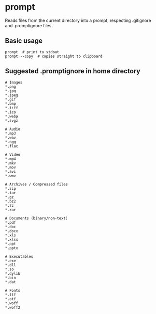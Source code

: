 # prompt

Reads files from the current directory into a prompt, respecting .gitignore and .promptignore files.

## Basic usage

```
prompt  # print to stdout
prompt --copy  # copies straight to clipboard
```

## Suggested .promptignore in home directory

```
# Images
*.png
*.jpg
*.jpeg
*.gif
*.bmp
*.tiff
*.ico
*.webp
*.svgz

# Audio
*.mp3
*.wav
*.ogg
*.flac

# Video
*.mp4
*.mkv
*.mov
*.avi
*.wmv

# Archives / Compressed files
*.zip
*.tar
*.gz
*.bz2
*.7z
*.rar

# Documents (binary/non-text)
*.pdf
*.doc
*.docx
*.xls
*.xlsx
*.ppt
*.pptx

# Executables
*.exe
*.dll
*.so
*.dylib
*.bin
*.dat

# Fonts
*.ttf
*.otf
*.woff
*.woff2
```
